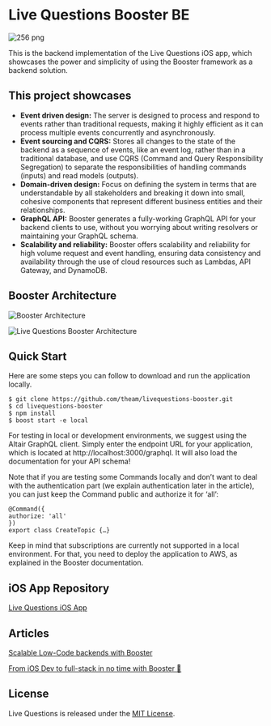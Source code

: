 # Live Questions Booster BE

![256 png](https://user-images.githubusercontent.com/738853/205069300-7551a459-ed94-4c5e-80f1-36d3cb5b3066.jpeg)

This is the backend implementation of the Live Questions iOS app, which showcases the power and simplicity of using the Booster framework as a backend solution. 


## This project showcases
- **Event driven design:** 
The server is designed to process and respond to events rather than traditional requests, making it highly efficient as it can process multiple events concurrently and asynchronously.
- **Event sourcing and CQRS:** 
Stores all changes to the state of the backend as a sequence of events, like an event log, rather than in a traditional database, and use CQRS (Command and Query Responsibility Segregation) to separate the responsibilities of handling commands (inputs) and read models (outputs).
- **Domain-driven design:** 
Focus on defining the system in terms that are understandable by all stakeholders and breaking it down into small, cohesive components that represent different business entities and their relationships.
- **GraphQL API:** 
Booster generates a fully-working GraphQL API for your backend clients to use, without you worrying about writing resolvers or maintaining your GraphQL schema.
- **Scalability and reliability:** 
Booster offers scalability and reliability for high volume request and event handling, ensuring data consistency and availability through the use of cloud resources such as Lambdas, API Gateway, and DynamoDB.


## Booster Architecture

![Booster Architecture](https://user-images.githubusercontent.com/738853/209127301-41972816-d5dd-4038-b116-772aecd1ef26.png)

![Live Questions Booster Architecture](https://user-images.githubusercontent.com/1671524/209247376-7ddae28b-cb64-4ebf-857e-89535ba9cea8.jpg)


## Quick Start

Here are some steps you can follow to download and run the application locally.

```
$ git clone https://github.com/theam/livequestions-booster.git
$ cd livequestions-booster
$ npm install
$ boost start -e local 
```

For testing in local or development environments, we suggest using the Altair GraphQL client. Simply enter the endpoint URL for your application, which is located at http://localhost:3000/graphql. It will also load the documentation for your API schema!

Note that if you are testing some Commands locally and don’t want to deal with the authentication part (we explain authentication later in the article), you can just keep the Command public and authorize it for ‘all’:

```
@Command({
authorize: 'all'
})
export class CreateTopic {…}
```

Keep in mind that subscriptions are currently not supported in a local environment. For that, you need to deploy the application to AWS, as explained in the Booster documentation.



## iOS App Repository
[Live Questions iOS App](https://github.com/theam/livequestions-iOS)


## Articles
[Scalable Low-Code backends with Booster](https://medium.com/@juanSagasti/scalable-low-code-backends-with-booster-a32b9386dd27)

[From iOS Dev to full-stack in no time with Booster 🚀](https://medium.com/@juanSagasti/f2eda6463c40)


## License

Live Questions is released under the [MIT License](LICENSE).

